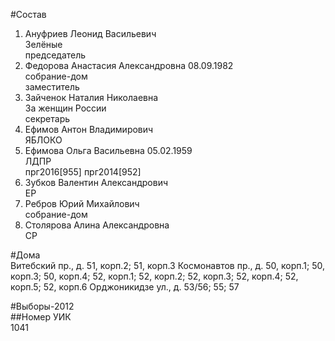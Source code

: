 #Состав  
1. Ануфриев Леонид Васильевич  
    Зелёные  
    председатель  
2. Федорова Анастасия Александровна 08.09.1982  
    собрание-дом  
    заместитель  
3. Зайченок Наталия Николаевна  
    За женщин России  
    секретарь  
4. Ефимов Антон Владимирович  
    ЯБЛОКО  
5. Ефимова Ольга Васильевна 05.02.1959  
    ЛДПР  
    прг2016[955] прг2014[952]  
6. Зубков Валентин Александрович  
    ЕР  
7. Ребров Юрий Михайлович  
    собрание-дом  
8. Столярова Алина Александровна  
    СР  
  
#Дома  
Витебский пр., д. 51, корп.2; 51, корп.З Космонавтов пр., д. 50, корп.1; 50, корп.З; 50, корп.4; 52, корп.1; 52, корп.2; 52, корп.З; 52, корп.4; 52, корп.5; 52, корп.6 Орджоникидзе ул., д. 53/56; 55; 57  
  
#Выборы-2012  
##Номер УИК  
1041  
